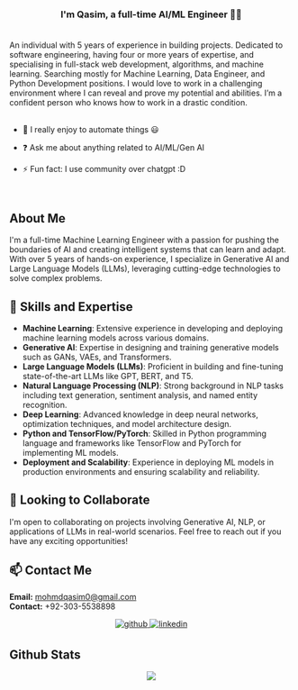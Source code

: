 ### <div align="center">I'm Qasim, a full-time AI/ML Engineer 👨‍💻</div> <br />

An individual with 5 years of experience in building projects. Dedicated to software engineering, having four or more years of expertise, and specialising in full-stack web development, algorithms, and machine learning. Searching mostly for Machine Learning, Data Engineer, and Python Development positions. I would love to work in a challenging environment where I can reveal and prove my potential and abilities. I’m a confident person who knows how to work in a drastic condition. <br> <br>


- 🌱 I really enjoy to automate things 😃
  

- ❓ Ask me about anything related to AI/ML/Gen AI
  

- ⚡ Fun fact: I use community over chatgpt :D
  

<br/>  


## About Me

I'm a full-time Machine Learning Engineer with a passion for pushing the boundaries of AI and creating intelligent systems that can learn and adapt. With over 5 years of hands-on experience, I specialize in Generative AI and Large Language Models (LLMs), leveraging cutting-edge technologies to solve complex problems.

## 🚀 Skills and Expertise

- **Machine Learning**: Extensive experience in developing and deploying machine learning models across various domains.
- **Generative AI**: Expertise in designing and training generative models such as GANs, VAEs, and Transformers.
- **Large Language Models (LLMs)**: Proficient in building and fine-tuning state-of-the-art LLMs like GPT, BERT, and T5.
- **Natural Language Processing (NLP)**: Strong background in NLP tasks including text generation, sentiment analysis, and named entity recognition.
- **Deep Learning**: Advanced knowledge in deep neural networks, optimization techniques, and model architecture design.
- **Python and TensorFlow/PyTorch**: Skilled in Python programming language and frameworks like TensorFlow and PyTorch for implementing ML models.
- **Deployment and Scalability**: Experience in deploying ML models in production environments and ensuring scalability and reliability.

## 👯 Looking to Collaborate

I'm open to collaborating on projects involving Generative AI, NLP, or applications of LLMs in real-world scenarios. Feel free to reach out if you have any exciting opportunities!

## 📫 Contact Me

<b>Email:</b> mohmdqasim0@gmail.com <br> <b>Contact:</b> +92-303-5538898  
<div align="center">
<a href="https://github.com/mohmdqasim" target="_blank">
<img src=https://img.shields.io/badge/github-%2324292e.svg?&style=for-the-badge&logo=github&logoColor=white alt=github style="margin-bottom: 5px;" />
</a>

<a href="https://www.linkedin.com/in/qasim-arshad-a1a287164/" target="_blank">
<img src=https://img.shields.io/badge/linkedin-%231E77B5.svg?&style=for-the-badge&logo=linkedin&logoColor=white alt=linkedin style="margin-bottom: 5px;" />
</a>  
</div>

## Github Stats  
<div align="center"><img src="https://github-readme-stats.vercel.app/api/top-langs/?username=mohmdqasim&hide_border=true&layout=compact" align="center" /></div>  
